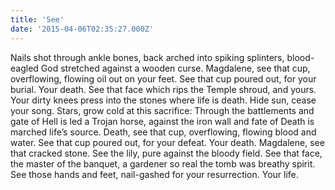 ```yaml
---
title: 'See'
date: '2015-04-06T02:35:27.000Z'
---
```


Nails shot through ankle bones, back arched into spiking splinters, blood-eagled God stretched against a wooden curse. Magdalene, see that cup, overflowing, flowing oil out on your feet. See that cup poured out, for your burial. Your death. See that face which rips the Temple shroud, and yours. Your dirty knees press into the stones where life is death. Hide sun, cease your song. Stars, grow cold at this sacrifice: Through the battlements and gate of Hell is led a Trojan horse, against the iron wall and fate of Death is marched life’s source. Death, see that cup, overflowing, flowing blood and water. See that cup poured out, for your defeat. Your death. Magdalene, see that cracked stone. See the lily, pure against the bloody field. See that face, the master of the banquet, a gardener so real the tomb was breathy spirit. See those hands and feet, nail-gashed for your resurrection. Your life.
